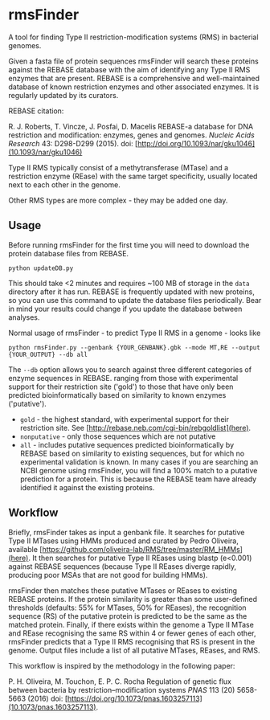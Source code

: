 # rmsFinder

A tool for finding Type II restriction-modification systems (RMS) in bacterial genomes.

Given a fasta file of protein sequences rmsFinder will search these proteins against the REBASE database with the aim of identifying any Type II RMS enzymes that are present. REBASE is a comprehensive and well-maintained database of known restriction enzymes and other associated enzymes. It is regularly updated by its curators.

REBASE citation:

R. J. Roberts, T. Vincze, J. Posfai, D. Macelis
REBASE-a database for DNA restriction and modification: enzymes, genes and genomes.
*Nucleic Acids Research* 43: D298-D299 (2015).
doi: [http://doi.org/10.1093/nar/gku1046](10.1093/nar/gku1046)

Type II RMS typically consist of a methytransferase (MTase) and a restriction enzyme (REase) with the same target specificity, usually located next to each other in the genome.

Other RMS types are more complex - they may be added one day.

## Usage

Before running rmsFinder for the first time you will need to download the protein database files from REBASE.

```
python updateDB.py
```

This should take <2 minutes and requires ~100 MB of storage in the `data` directory after it has run. REBASE is frequently updated with new proteins, so you can use this command to update the database files periodically. Bear in mind your results could change if you update the database between analyses.

Normal usage of rmsFinder - to predict Type II RMS in a genome - looks like

```
python rmsFinder.py --genbank {YOUR_GENBANK}.gbk --mode MT,RE --output {YOUR_OUTPUT} --db all
```

The `--db` option allows you to search against three different categories of enzyme sequences in REBASE.  ranging from those with experimental support for their restriction site ('gold') to those that have only been predicted bioinformatically based on similarity to known enzymes ('putative').
* `gold` - the highest standard, with experimental support for their restriction site. See [http://rebase.neb.com/cgi-bin/rebgoldlist](here).
* `nonputative` - only those sequences which are not putative
* `all` - includes putative sequences predicted bioinformatically by REBASE based on similarity to existing sequences, but for which no experimental validation is known. In many cases if you are searching an NCBI genome using rmsFinder, you will find a 100% match to a putative prediction for a protein. This is because the REBASE team have already identified it against the existing proteins.

## Workflow

Briefly, rmsFinder takes as input a genbank file. It searches for putative Type II MTases using HMMs produced and curated by Pedro Oliveira, available [https://github.com/oliveira-lab/RMS/tree/master/RM_HMMs](here). It then searches for putative Type II REases using blastp (e<0.001) against REBASE sequences (because Type II REases diverge rapidly, producing poor MSAs that are not good for building HMMs).

rmsFinder then matches these putative MTases or REases to existing REBASE proteins. If the protein similarity is greater than some user-defined thresholds (defaults: 55% for MTases, 50% for REases), the recognition sequence (RS) of the putative protein is predicted to be the same as the matched protein. Finally, if there exists within the genome a Type II MTase and REase recognising the same RS within 4 or fewer genes of each other, rmsFinder predicts that a Type II RMS recognising that RS is present in the genome. Output files include a list of all putative MTases, REases, and RMS.  

This workflow is inspired by the methodology in the following paper:

P. H. Oliveira, M. Touchon, E. P. C. Rocha
Regulation of genetic flux between bacteria by restriction–modification systems
*PNAS* 113 (20) 5658-5663 (2016)
doi: [https://doi.org/10.1073/pnas.1603257113](10.1073/pnas.1603257113).
